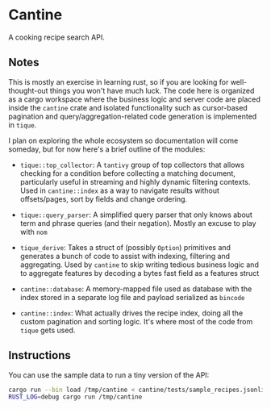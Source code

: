 # Cantine

A cooking recipe search API.

## Notes

This is mostly an exercise in learning rust, so if you are looking for
well-thought-out things you won't have much luck. The code here is
organized as a cargo workspace where the business logic and server
code are placed inside the `cantine` crate and isolated functionality
such as cursor-based pagination and query/aggregation-related code
generation is implemented in `tique`.

I plan on exploring the whole ecosystem so documentation will come
someday, but for now here's a brief outline of the modules:

* `tique::top_collector`: A `tantivy` group of top collectors that
  allows checking for a condition before collecting a matching
  document, particularly useful in streaming and highly dynamic
  filtering contexts. Used in `cantine::index` as a way to navigate
  results without offsets/pages, sort by fields and change ordering.

* `tique::query_parser`: A simplified query parser that only knows
  about term and phrase queries (and their negation). Mostly an excuse
  to play with `nom`

* `tique_derive`: Takes a struct of (possibly `Option`) primitives and
  generates a bunch of code to assist with indexing, filtering and
  aggregating. Used by `cantine` to skip writing tedious business
  logic and to aggregate features by decoding a bytes fast field as
  a features struct

* `cantine::database`: A memory-mapped file used as database with the
  index stored in a separate log file and payload serialized as
  `bincode`

* `cantine::index`: What actually drives the recipe index, doing all
  the custom pagination and sorting logic. It's where most of the
  code from `tique` gets used.

## Instructions

You can use the sample data to run a tiny version of the API:

```bash
cargo run --bin load /tmp/cantine < cantine/tests/sample_recipes.jsonlines
RUST_LOG=debug cargo run /tmp/cantine
```
